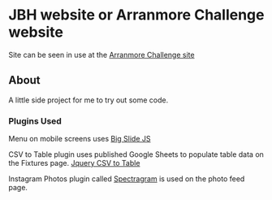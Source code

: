JBH website or Arranmore Challenge website
==========================================

Site can be seen in use at the [Arranmore Challenge site](http://arranmorechallenge.com)

About
---------------------

A little side project for me to try out some code.

### Plugins Used

Menu on mobile screens uses [Big Slide JS](http://ascott1.github.io/bigSlide.js/)

CSV to Table plugin uses published Google Sheets to populate table data on the Fixtures page.
[Jquery CSV to Table](http://code.google.com/p/jquerycsvtotable/)

Instagram Photos plugin called [Spectragram](http://lab.adrianquevedo.com/jquery-spectragram/) is used on the photo feed page.
